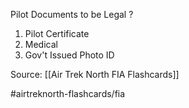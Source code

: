 Pilot Documents to be Legal
?
1. Pilot Certificate
2. Medical
3. Gov't Issued Photo ID
<!--SR:!2022-10-03,4,270-->

Source: [[Air Trek North FIA Flashcards]]

#airtreknorth-flashcards/fia